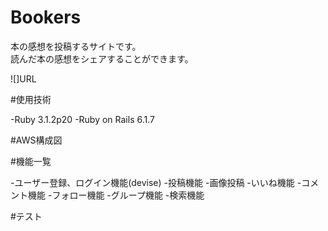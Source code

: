 # Bookers

本の感想を投稿するサイトです。<br>
読んだ本の感想をシェアすることができます。

![]URL

#使用技術

-Ruby 3.1.2p20
-Ruby on Rails 6.1.7

#AWS構成図

#機能一覧

-ユーザー登録、ログイン機能(devise)
-投稿機能
  -画像投稿
-いいね機能
-コメント機能
-フォロー機能
-グループ機能
-検索機能

#テスト